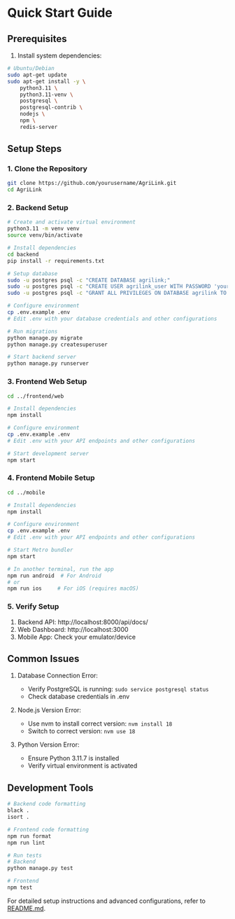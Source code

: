 # Quick Start Guide

## Prerequisites

1. Install system dependencies:
```bash
# Ubuntu/Debian
sudo apt-get update
sudo apt-get install -y \
	python3.11 \
	python3.11-venv \
	postgresql \
	postgresql-contrib \
	nodejs \
	npm \
	redis-server
```

## Setup Steps

### 1. Clone the Repository
```bash
git clone https://github.com/yourusername/AgriLink.git
cd AgriLink
```

### 2. Backend Setup

```bash
# Create and activate virtual environment
python3.11 -m venv venv
source venv/bin/activate

# Install dependencies
cd backend
pip install -r requirements.txt

# Setup database
sudo -u postgres psql -c "CREATE DATABASE agrilink;"
sudo -u postgres psql -c "CREATE USER agrilink_user WITH PASSWORD 'your_password';"
sudo -u postgres psql -c "GRANT ALL PRIVILEGES ON DATABASE agrilink TO agrilink_user;"

# Configure environment
cp .env.example .env
# Edit .env with your database credentials and other configurations

# Run migrations
python manage.py migrate
python manage.py createsuperuser

# Start backend server
python manage.py runserver
```

### 3. Frontend Web Setup

```bash
cd ../frontend/web

# Install dependencies
npm install

# Configure environment
cp .env.example .env
# Edit .env with your API endpoints and other configurations

# Start development server
npm start
```

### 4. Frontend Mobile Setup

```bash
cd ../mobile

# Install dependencies
npm install

# Configure environment
cp .env.example .env
# Edit .env with your API endpoints and other configurations

# Start Metro bundler
npm start

# In another terminal, run the app
npm run android  # For Android
# or
npm run ios     # For iOS (requires macOS)
```

### 5. Verify Setup

1. Backend API: http://localhost:8000/api/docs/
2. Web Dashboard: http://localhost:3000
3. Mobile App: Check your emulator/device

## Common Issues

1. Database Connection Error:
   - Verify PostgreSQL is running: `sudo service postgresql status`
   - Check database credentials in .env

2. Node.js Version Error:
   - Use nvm to install correct version: `nvm install 18`
   - Switch to correct version: `nvm use 18`

3. Python Version Error:
   - Ensure Python 3.11.7 is installed
   - Verify virtual environment is activated

## Development Tools

```bash
# Backend code formatting
black .
isort .

# Frontend code formatting
npm run format
npm run lint

# Run tests
# Backend
python manage.py test

# Frontend
npm test
```

For detailed setup instructions and advanced configurations, refer to [README.md](README.md).